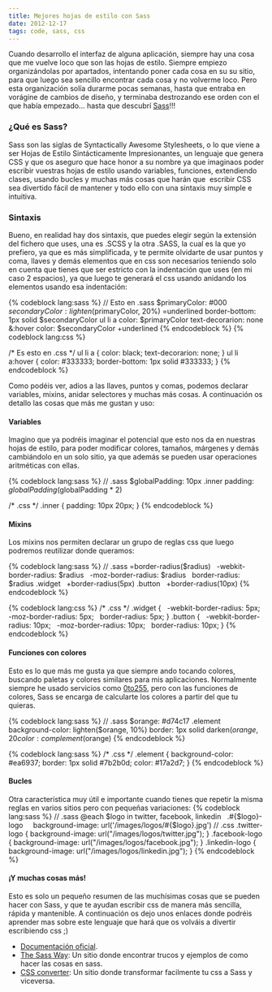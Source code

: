 ```yaml
---
title: Mejores hojas de estilo con Sass
date: 2012-12-17
tags: code, sass, css
---
```


Cuando desarrollo el interfaz de alguna aplicación, siempre hay una cosa que me vuelve loco que son las hojas de estilo. Siempre empiezo organizándolas por apartados, intentando poner cada cosa en su su sitio, para que luego sea sencillo encontrar cada cosa y no volverme loco. Pero esta organización solía durarme pocas semanas, hasta que entraba en vorágine de cambios de diseño, y terminaba destrozando ese orden con el que había empezado... hasta que descubrí <a title="Sass - Syntactically Awesome Stylesheets" href="http://sass-lang.com" target="_blank">Sass</a>!!!

<!--more-->


<h3>¿Qué es Sass?</h3>
Sass son las siglas de Syntactically Awesome Stylesheets, o lo que viene a ser Hojas de Estilo Sintácticamente Impresionantes, un lenguaje que genera CSS y que os aseguro que hace honor a su nombre ya que imaginaos poder escribir vuestras hojas de estilo usando variables, funciones, extendiendo clases, usando bucles y muchas más cosas que harán que  escribir CSS sea divertido fácil de mantener y todo ello con una sintaxis muy simple e intuitiva.

<h3>Sintaxis</h3>
Bueno, en realidad hay dos sintaxis, que puedes elegir según la extensión del fichero que uses, una es .SCSS y la otra .SASS, la cual es la que yo prefiero, ya que es más simplificada, y te permite olvidarte de usar puntos y coma, llaves y demás elementos que en css son necesarios teniendo solo en cuenta que tienes que ser estricto con la indentación que uses (en mi caso 2 espacios), ya que luego te generará el css usando anidando los elementos usando esa indentación:

{% codeblock lang:sass %}
// Esto en .sass
$primaryColor: #000
$secondaryColor: lighten($primaryColor, 20%)
=underlined
  border-bottom: 1px solid $secondaryColor
ul
  li
    a
      color: $primaryColor
      text-decorarion: none
      &amp;:hover
        color: $secondaryColor
        +underlined
{% endcodeblock %}
{% codeblock lang:css %}

/* Es esto en .css */
ul li a {
  color: black;
  text-decorarion: none;
}
ul li a:hover {
  color: #333333;
  border-bottom: 1px solid #333333;
}
{% endcodeblock %}

Como podéis ver, adios a las llaves, puntos y comas, podemos declarar variables, mixins, anidar selectores y muchas más cosas. A continuación os detallo las cosas que más me gustan y uso:

<h4>Variables</h4>
Imagino que ya podréis imaginar el potencial que esto nos da en nuestras hojas de estilo, para poder modificar colores, tamaños, márgenes y demás cambiándolo en un solo sitio, ya que además se pueden usar operaciones aritméticas con ellas.

{% codeblock lang:sass %}
// .sass
$globalPadding: 10px
.inner
  padding: $globalPadding ($globalPadding * 2)

/* .css */
.inner {
  padding: 10px 20px;
}
{% endcodeblock %}

<h4>Mixins</h4>
Los mixins nos permiten declarar un grupo de reglas css que luego podremos reutilizar donde queramos:

{% codeblock lang:sass %}
// .sass
=border-radius($radius)
  -webkit-border-radius: $radius
  -moz-border-radius: $radius
  border-radius: $radius
.widget
  +border-radius(5px)
.button
  +border-radius(10px)
{% endcodeblock %}

{% codeblock lang:css %}
/* .css */
.widget {
  -webkit-border-radius: 5px;
  -moz-border-radius: 5px;
  border-radius: 5px;
}
.button {
  -webkit-border-radius: 10px;
  -moz-border-radius: 10px;
  border-radius: 10px;
}
{% endcodeblock %}

<h4>Funciones con colores</h4>
Esto es lo que más me gusta ya que siempre ando tocando colores, buscando paletas y colores similares para mis aplicaciones. Normalmente siempre he usado servicios como <a title="0to255" href="http://0to255.com" target="_blank">0to255</a>, pero con las funciones de colores, Sass se encarga de calcularte los colores a partir del que tu quieras.

{% codeblock lang:sass %}
// .sass
$orange: #d74c17
.element
  background-color: lighten($orange, 10%)
  border: 1px solid darken($orange, 20%)
  color: complement($orange)
{% endcodeblock %}

{% codeblock lang:sass %}
/* .css */
.element {
  background-color: #ea6937;
  border: 1px solid #7b2b0d;
  color: #17a2d7;
}
{% endcodeblock %}

<h4>Bucles</h4>
Otra característica muy útil e importante cuando tienes que repetir la misma reglas en varios sitios pero con pequeñas variaciones:
{% codeblock lang:sass %}
// .sass
@each $logo in twitter, facebook, linkedin
  .#{$logo}-logo
    background-image: url('/images/logos/#{$logo}.jpg')
// .css
.twitter-logo {
  background-image: url("/images/logos/twitter.jpg");
}
.facebook-logo {
  background-image: url("/images/logos/facebook.jpg");
}
.linkedin-logo {
  background-image: url("/images/logos/linkedin.jpg");
}
{% endcodeblock %}
<h4>¡Y muchas cosas más!</h4>
Esto es solo un pequeño resumen de las muchísimas cosas que se pueden hacer con Sass, y que te ayudan escribir css de manera más sencilla, rápida y mantenible. A continuación os dejo unos enlaces donde podréis aprender mas sobre este lenguaje que hará que os volváis a divertir escribiendo css ;)
<ul>
	<li><span style="line-height:13px;"><a title="Documentación Sass" href="http://sass-lang.com/docs/yardoc/file.SASS_REFERENCE.html" target="_blank">Documentación oficial</a>.</span></li>
	<li><a title="The Sass Way" href="http://thesassway.com" target="_blank">The Sass Way</a>: Un sitio donde encontrar trucos y ejemplos de como hacer las cosas en sass.</li>
	<li><a title="Css converter" href="http://cssconvert.mgwebsolutions.net" target="_blank">CSS converter</a>: Un sitio donde transformar facilmente tu css a Sass y viceversa.</li>
</ul>
